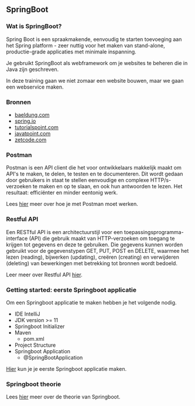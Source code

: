 ## SpringBoot

### Wat is SpringBoot?
Spring Boot is een spraakmakende, eenvoudig te starten toevoeging aan het Spring platform - zeer nuttig voor het maken van stand-alone, productie-grade applicaties met minimale inspanning.

Je gebruikt SpringBoot als webframework om je websites te beheren die in Java zijn geschreven.

In deze training gaan we niet zomaar een website bouwen, maar we gaan een webservice maken.

### Bronnen

- <a href="https://www.baeldung.com/" target="_blank">baeldung.com</a>
- <a href="https://spring.io/" target="_blank">spring.io</a>
- <a href="https://www.tutorialspoint.com/spring_boot/index.htm" target="_blank">tutorialspoint.com</a>
- <a href="https://www.javatpoint.com/spring-boot-tutorial" target="_blank">javatpoint.com</a>
- <a href="https://zetcode.com/all/#springboot" target="_blank">zetcode.com</a>

### Postman

Postman is een API client die het voor ontwikkelaars makkelijk maakt om API's te maken, te delen, te testen en te documenteren. Dit wordt gedaan door gebruikers in staat te stellen eenvoudige en complexe HTTP/s-verzoeken te maken en op te slaan, en ook hun antwoorden te lezen. Het resultaat: efficiënter en minder eentonig werk.

Lees [hier](postman.md) meer over hoe je met Postman moet werken.

### Restful API

Een RESTful API is een architectuurstijl voor een toepassingsprogramma-interface (API) die gebruik maakt van HTTP-verzoeken om toegang te krijgen tot gegevens en deze te gebruiken. Die gegevens kunnen worden gebruikt voor de gegevenstypen GET, PUT, POST en DELETE, waarmee het lezen (reading), bijwerken (updating), creëren (creating) en verwijderen (deleting) van bewerkingen met betrekking tot bronnen wordt bedoeld.

Leer meer over Restful API [hier](restful_api.md).

### Getting started: eerste Springboot applicatie

Om een Springboot applicatie te maken hebben je het volgende nodig.

- IDE IntelliJ
- JDK version >= 11
- Springboot Initializer
- Maven
    - pom.xml
- Project Structure
- Springboot Application
    - @SpringBootApplication

[Hier](springboot.md) kun je je eerste Springboot applicatie maken.

### Springboot theorie

Lees [hier](theorie.md) meer over de theorie van Springboot.